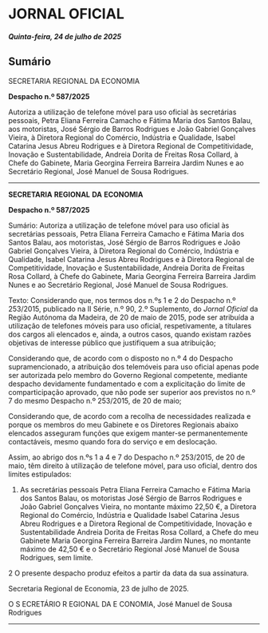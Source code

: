 # JORNAL OFICIAL

##### Quinta-feira, 24 de julho de 2025

## **Sumário**

SECRETARIA REGIONAL DA ECONOMIA

**Despacho n.º 587/2025**

Autoriza a utilização de telefone móvel para uso oficial às secretárias pessoais, Petra
Eliana Ferreira Camacho e Fátima Maria dos Santos Balau, aos motoristas, José
Sérgio de Barros Rodrigues e João Gabriel Gonçalves Vieira, à Diretora Regional do
Comércio, Indústria e Qualidade, Isabel Catarina Jesus Abreu Rodrigues e à Diretora
Regional de Competitividade, Inovação e Sustentabilidade, Andreia Dorita de
Freitas Rosa Collard, à Chefe do Gabinete, Maria Georgina Ferreira Barreira Jardim
Nunes e ao Secretário Regional, José Manuel de Sousa Rodrigues.




---

**SECRETARIA** **REGIONAL** **DA** **ECONOMIA**


**Despacho n.º 587/2025**


Sumário:
Autoriza a utilização de telefone móvel para uso oficial às secretárias pessoais, Petra Eliana Ferreira Camacho e Fátima Maria dos Santos
Balau, aos motoristas, José Sérgio de Barros Rodrigues e João Gabriel Gonçalves Vieira, à Diretora Regional do Comércio, Indústria e
Qualidade, Isabel Catarina Jesus Abreu Rodrigues e à Diretora Regional de Competitividade, Inovação e Sustentabilidade, Andreia
Dorita de Freitas Rosa Collard, à Chefe do Gabinete, Maria Georgina Ferreira Barreira Jardim Nunes e ao Secretário Regional, José
Manuel de Sousa Rodrigues.

Texto:
Considerando que, nos termos dos n.ºs 1 e 2 do Despacho n.º 253/2015, publicado na II Série, n.º 90, 2.º Suplemento, do
_Jornal Oficial_ da Região Autónoma da Madeira, de 20 de maio de 2015, pode ser atribuída a utilização de telefones móveis
para uso oficial, respetivamente, a titulares dos cargos ali elencados e, ainda, a outros casos, quando existam razões objetivas
de interesse público que justifiquem a sua atribuição;

Considerando que, de acordo com o disposto no n.º 4 do Despacho supramencionado, a atribuição dos telemóveis para uso
oficial apenas pode ser autorizada pelo membro do Governo Regional competente, mediante despacho devidamente
fundamentado e com a explicitação do limite de comparticipação aprovado, que não pode ser superior aos previstos no n.º 7
do mesmo Despacho n.º 253/2015, de 20 de maio;

Considerando que, de acordo com a recolha de necessidades realizada e porque os membros do meu Gabinete e os
Diretores Regionais abaixo elencados asseguram funções que exigem manter-se permanentemente contactáveis, mesmo
quando fora do serviço e em deslocação.

Assim, ao abrigo dos n.ºs 1 a 4 e 7 do Despacho n.º 253/2015, de 20 de maio, têm direito à utilização de telefone móvel,
para uso oficial, dentro dos limites estipulados:


1. As secretárias pessoais Petra Eliana Ferreira Camacho e Fátima Maria dos Santos Balau, os motoristas José Sérgio de
Barros Rodrigues e João Gabriel Gonçalves Vieira, no montante máximo 22,50 €, a Diretora Regional do Comércio,
Indústria e Qualidade Isabel Catarina Jesus Abreu Rodrigues e a Diretora Regional de Competitividade, Inovação e
Sustentabilidade Andreia Dorita de Freitas Rosa Collard, a Chefe do meu Gabinete Maria Georgina Ferreira Barreira
Jardim Nunes, no montante máximo de 42,50 € e o Secretário Regional José Manuel de Sousa Rodrigues, sem limite.

2 O presente despacho produz efeitos a partir da data da sua assinatura.

Secretaria Regional de Economia, 23 de julho de 2025.

O S ECRETÁRIO R EGIONAL DA E CONOMIA, José Manuel de Sousa Rodrigues




---

